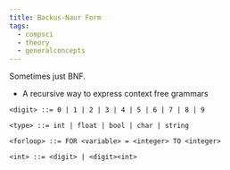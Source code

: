 ```yaml
---
title: Backus-Naur Form
tags:
  - compsci
  - theory
  - generalconcepts
---
```


Sometimes just BNF.

- A recursive way to express context free grammars

`<digit> ::= 0 | 1 | 2 | 3 | 4 | 5 | 6 | 7 | 8 | 9`

`<type> ::= int | float | bool | char | string`

`<forloop> ::= FOR <variable> = <integer> TO <integer>`

`<int> ::= <digit> | <digit><int>`



‎‎